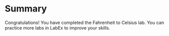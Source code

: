 # Summary

Congratulations! You have completed the Fahrenheit to Celsius lab. You can practice more labs in LabEx to improve your skills.
